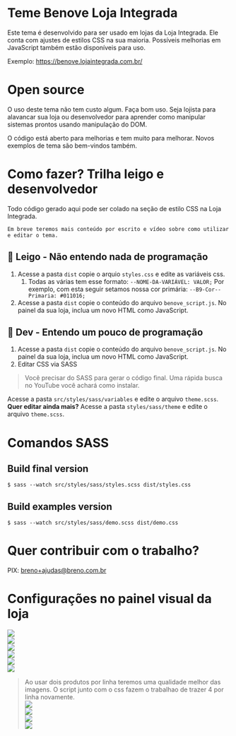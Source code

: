 # Teme Benove Loja Integrada
Este tema é desenvolvido para ser usado em lojas da Loja Integrada. Ele conta com ajustes de estilos CSS na sua maioria. Possíveis melhorias em JavaScript também estão disponíveis para uso.

Exemplo: https://benove.lojaintegrada.com.br/

# Open source
O uso deste tema não tem custo algum. Faça bom uso. Seja lojista para alavancar sua loja ou desenvolvedor para aprender como manipular sistemas prontos usando manipulação do DOM.

O código está aberto para melhorias e tem muito para melhorar. Novos exemplos de tema são bem-vindos também.

# Como fazer? Trilha leigo e desenvolvedor
Todo código gerado aqui pode ser colado na seção de estilo CSS na Loja Integrada.

    Em breve teremos mais conteúdo por escrito e vídeo sobre como utilizar e editar o tema.

## 👶 Leigo - Não entendo nada de programação
1. Acesse a pasta `dist` copie o arquio `styles.css` e edite as variáveis css.
   1. Todas as várias tem esse formato: `--NOME-DA-VARIÁVEL: VALOR;` Por exemplo, com esta seguir setamos nossa cor primária: `--B9-Cor--Primaria: #011016;`
2. Acesse a pasta `dist` copie o conteúdo do arquivo `benove_script.js`. No painel da sua loja, inclua um novo HTML como JavaScript.

## 🥷 Dev - Entendo um pouco de programação
1. Acesse a pasta `dist` copie o conteúdo do arquivo `benove_script.js`. No painel da sua loja, inclua um novo HTML como JavaScript.
2. Editar CSS via SASS
> Você precisar do SASS para gerar o código final. Uma rápida busca no YouTube você achará como instalar.

Acesse a pasta `src/styles/sass/variables` e edite o arquivo `theme.scss`.   
**Quer editar ainda mais?** Acesse a pasta `styles/sass/theme` e edite o arquivo `theme.scss`.

# Comandos SASS

## Build final version
```shell
$ sass --watch src/styles/sass/styles.scss dist/styles.css
```

## Build examples version
```shell
$ sass --watch src/styles/sass/demo.scss dist/demo.css
```

# Quer contribuir com o trabalho?
PIX: breno+ajudas@breno.com.br


# Configurações no painel visual da loja
![](.github/img/img01.png)          
![](.github/img/img02.png)          
![](.github/img/img03.png)          
![](.github/img/img04.png)          
![](.github/img/img05.png)          
![](.github/img/img06.png)          
> Ao usar dois produtos por linha teremos uma qualidade melhor das imagens. O script junto com o css fazem o trabalhao de trazer 4 por linha novamente.  
![](.github/img/img07.png)          
![](.github/img/img08.png)          
![](.github/img/img09.png)          
![](.github/img/img10.png)          